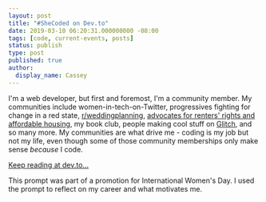 ```yaml
---
layout: post
title: "#SheCoded on Dev.to"
date: 2019-03-10 06:20:31.000000000 -08:00
tags: [code, current-events, posts]
status: publish
type: post
published: true
author:
  display_name: Cassey
---
```


<p>I'm a web developer, but first and foremost, I'm a community member. My communities include women-in-tech-on-Twitter, progressives fighting for change in a red state, <a href="https://www.reddit.com/r/weddingplanning">r/weddingplanning</a>, <a href="https://facebook.com/RentersTogetherLNK/">advocates for renters' rights and affordable housing</a>, my book club, people making cool stuff on <a href="https://www.glitch.com">Glitch</a>, and so many more. My communities are what drive me - coding is my job but not my life, even though some of those community memberships only make sense <em>because</em> I code.</p>

[Keep reading at dev.to...](https://dev.to/casseylottman/nevertheless-cassey-lottman-has-a-life-outside-code-96n)

This prompt was part of a promotion for International Women's Day. I used the prompt to reflect on my career and what motivates me. 
